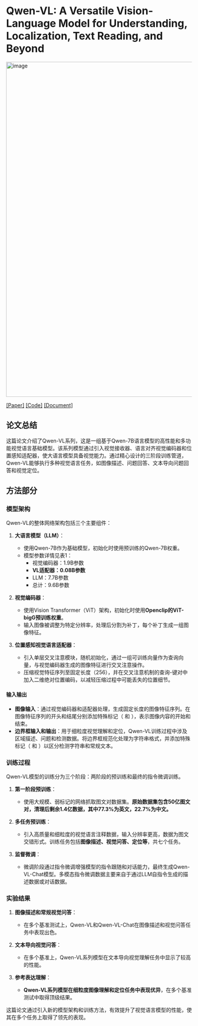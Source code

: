 # Qwen-VL: A Versatile Vision-Language Model for Understanding, Localization, Text Reading, and Beyond

<img width="906" alt="image" src="https://github.com/icey-zhang/notebook/assets/54712081/887eea64-ca5e-423c-a969-4754ae984d71">


[[Paper]](https://arxiv.org/abs/2308.12966) [[Code]](https://github.com/QwenLM/Qwen/tree/main) [[Document]](https://qwen.readthedocs.io/zh-cn/latest/)

## 论文总结

这篇论文介绍了Qwen-VL系列，这是一组基于Qwen-7B语言模型的高性能和多功能视觉语言基础模型。该系列模型通过引入视觉接收器、语言对齐视觉编码器和位置感知适配器，使大语言模型具备视觉能力。通过精心设计的三阶段训练管道，Qwen-VL能够执行多种视觉语言任务，如图像描述、问题回答、文本导向问题回答和视觉定位。

## 方法部分

### 模型架构

Qwen-VL的整体网络架构包括三个主要组件：

1. **大语言模型（LLM）**：
   - 使用Qwen-7B作为基础模型，初始化时使用预训练的Qwen-7B权重。
   - 模型参数详情见表1：
     - 视觉编码器：1.9B参数
     - **VL适配器：0.08B参数**
     - LLM：7.7B参数
     - 总计：9.6B参数

2. **视觉编码器**：
   - 使用Vision Transformer（ViT）架构，初始化时使用**Openclip的ViT-bigG预训练权重**。
   - 输入图像被调整为特定分辨率，处理后分割为补丁，每个补丁生成一组图像特征。

3. **位置感知视觉语言适配器**：
   - 引入单层交叉注意模块，随机初始化，通过一组可训练向量作为查询向量，与视觉编码器生成的图像特征进行交叉注意操作。
   - 压缩视觉特征序列至固定长度（256），并在交叉注意机制的查询-键对中加入二维绝对位置编码，以减轻压缩过程中可能丢失的位置细节。

#### 输入输出

- **图像输入**：通过视觉编码器和适配器处理，生成固定长度的图像特征序列。在图像特征序列的开头和结尾分别添加特殊标记（<img> 和 </img>），表示图像内容的开始和结束。
- **边界框输入和输出**：用于细粒度视觉理解和定位，Qwen-VL训练过程中涉及区域描述、问题和检测数据。将边界框规范化处理为字符串格式，并添加特殊标记（<box> 和 </box>）以区分检测字符串和常规文本。

### 训练过程

Qwen-VL模型的训练分为三个阶段：两阶段的预训练和最终的指令微调训练。

1. **第一阶段预训练**：
   - 使用大规模、弱标记的网络抓取图文对数据集。**原始数据集包含50亿图文对，清理后剩余1.4亿数据，其中77.3%为英文，22.7%为中文。**

2. **多任务预训练**：
   - 引入高质量和细粒度的视觉语言注释数据，输入分辨率更高，数据为图文交错形式。训练任务包括**图像描述、视觉问答、定位等**，共七个任务。

3. **监督微调**：
   - 微调阶段通过指令微调增强模型的指令跟随和对话能力，最终生成Qwen-VL-Chat模型。多模态指令微调数据主要来自于通过LLM自指令生成的描述数据或对话数据。

### 实验结果

1. **图像描述和常规视觉问答**：
   - 在多个基准测试上，Qwen-VL和Qwen-VL-Chat在图像描述和视觉问答任务中表现出色。

2. **文本导向视觉问答**：
   - 在多个基准上，Qwen-VL系列模型在文本导向视觉理解任务中显示了较高的性能。

3. **参考表达理解**：
   - **Qwen-VL系列模型在细粒度图像理解和定位任务中表现优异**，在多个基准测试中取得顶级结果。

这篇论文通过引入新的模型架构和训练方法，有效提升了视觉语言模型的性能，使其在多个任务上取得了领先的表现。
